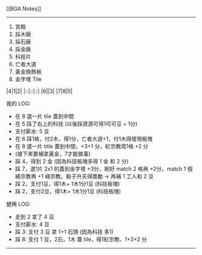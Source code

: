 [[BGA Notes]]

---

1. 宮殿
2. 採木廠
3. 採石廠
4. 採金廠
5. 科技片
6. 亡者大道
7. 黃金換飾板
8. 金字塔 Tile

|4|1|2|
|::|::|::|
|6||3|
|7|8|5|


我的 LOG:
- 在 8 選一片 tile 蓋到中間
- 在 5 踩了右上的科技 (以後踩資源可得1可可豆 + 1分)
- 支付薪水: 5 豆
- 在 6 踩1格，付2木，得1分，亡者大道+1，付1木得發現板塊
- 在 8 選一片 title 蓋到中間，+3+1 分，紅宗教爬1格 +2 分
- (接下來要補拿黃金，7才能做事)
- 踩 4，得到 2 金 (因為科技板塊多得 1 金 和 2 分)
- 踩 7，選1片 2x1 的蓋到金字塔 +3分，剛好 match 2 格再 +2分，match 1 個綠宗教再 +1 綠宗教。骰子升天得獎勵 → 再補 1 工人和 2 豆
- 踩 2，支付1豆，得1木+ 1木1分1豆 (科技板塊)
- 踩 2，支付2豆，得1木+ 1木1分1豆 (科技板塊)

健興 LOG:
- 走到 2 拿了 4 豆
- 支付薪水: 4 豆
- 踩 3: 支付 3 豆 拿 1+1 石頭 (因為科技 多1)
- 踩 8: 支付 1 豆，2石，1木 蓋 tile，得1紅宗教、1+3+2 分


---

